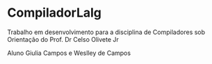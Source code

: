 ﻿# CompiladorLalg

Trabalho em desenvolvimento para a disciplina de Compiladores sob Orientação do Prof. Dr Celso Olivete Jr

<div>
  Aluno Giulia Campos e Weslley de Campos
</div>
